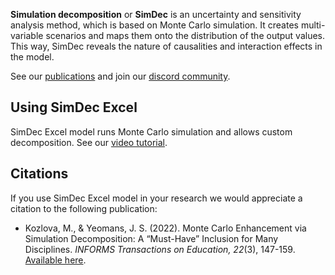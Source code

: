 **Simulation decomposition** or **SimDec** is an uncertainty and sensitivity analysis method, which is based on Monte Carlo simulation. It creates multi-variable scenarios and maps them onto the distribution of the output values. This way, SimDec reveals the nature of causalities and interaction effects in the model.

See our [publications](https://www.simdec.fi/publications) and join our [discord community](https://discord.gg/54SFcNsZS4).

## Using SimDec Excel

SimDec Excel model runs Monte Carlo simulation and allows custom decomposition. See our [video tutorial](https://youtu.be/8l6D58fiOxs).

## Citations
If you use SimDec Excel model in your research we would appreciate a citation to the following publication:
- Kozlova, M., & Yeomans, J. S. (2022). Monte Carlo Enhancement via Simulation Decomposition: A “Must-Have” Inclusion for Many Disciplines. _INFORMS Transactions on Education, 22_(3), 147-159. [Available here](https://pubsonline.informs.org/doi/abs/10.1287/ited.2019.0240).
